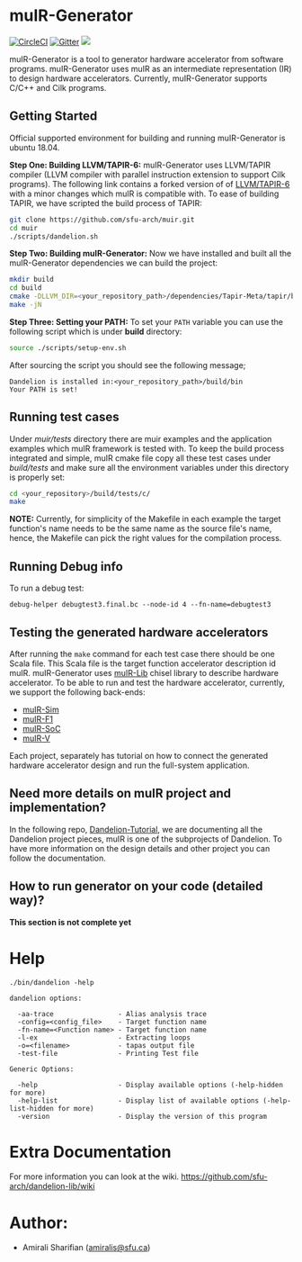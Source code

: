 # muIR-Generator

[![CircleCI](https://circleci.com/gh/sfu-arch/muir.svg?style=svg)](https://circleci.com/gh/sfu-arch/muir)
[![Gitter](https://badges.gitter.im/sfu-arch/community.svg)](https://gitter.im/sfu-arch/community?utm_source=badge&utm_medium=badge&utm_campaign=pr-badge)
[![](https://tokei.rs/b1/github/sfu-arch/muir)](https://github.com/sfu-arch/muir)


muIR-Generator is a tool to generator hardware accelerator from software programs. muIR-Generator uses muIR as an intermediate representation (IR) to design hardware accelerators. Currently, muIR-Generator supports C/C++ and Cilk programs.

## Getting Started

Official supported environment for building and running muIR-Generator is ubuntu 18.04.

**Step One: Building LLVM/TAPIR-6:**  muIR-Generator uses LLVM/TAPIR compiler (LLVM compiler with parallel instruction extension to support Cilk programs). The following link contains a forked version of of [LLVM/TAPIR-6](https://github.com/sfu-arch/Tapir-Meta) with a minor changes which muIR is compatible with.
To ease of building TAPIR, we have scripted the build process of TAPIR:

``` bash
git clone https://github.com/sfu-arch/muir.git
cd muir
./scripts/dandelion.sh
```

**Step Two: Building muIR-Generator:** Now we have installed and built all the muIR-Generator dependencies we can build the project:

```bash
mkdir build
cd build
cmake -DLLVM_DIR=<your_repository_path>/dependencies/Tapir-Meta/tapir/build/lib/cmake/llvm/ -DTAPIR=ON ..
make -jN
```

**Step Three: Setting your PATH:** To set your ``PATH`` variable you can use the following script which is under **build** directory:

``` bash
source ./scripts/setup-env.sh
```

After sourcing the script you should see the following message;

```
Dandelion is installed in:<your_repository_path>/build/bin
Your PATH is set!
```

## Running test cases

Under *muir/tests* directory there are muir examples and the application examples which muIR framework is tested with.
To keep the build process integrated and simple, muIR cmake file copy all these test cases under *build/tests* and make sure all the environment variables under this directory is properly set:

```bash
cd <your_repository>/build/tests/c/
make
```

**NOTE:** Currently, for simplicity of the Makefile in each example the target function's name needs to be the same name as the source file's name, hence, the Makefile can pick the right values for the compilation process.

## Running Debug info

To run a debug test:

```
debug-helper debugtest3.final.bc --node-id 4 --fn-name=debugtest3
```

## Testing the generated hardware accelerators

After running the ``make`` command for each test case there should be one Scala file. This Scala file is the target function accelerator description id muIR.
muIR-Generator uses [muIR-Lib](https://github.com/sfu-arch/muir-lib) chisel library to describe hardware accelerator.
To be able to run and test the hardware accelerator, currently, we support the following back-ends:

* [muIR-Sim](https://github.com/sfu-arch/muir-sim)
* [muIR-F1](https://github.com/amsharifian/dandelion-aws)
* [muIR-SoC](https://github.com/sfu-arch/muir-fpga)
* [muIR-V](https://github.com/amsharifian/rocket-rocc-examples)


Each project, separately has tutorial on how to connect the generated hardware accelerator design and run the full-system application.

## Need more details on muIR project and implementation?

In the following repo, [Dandelion-Tutorial](https://github.com/amsharifian/dandelion-tutorial), we are documenting all the Dandelion project pieces, muIR is one of the subprojects of Dandelion.
To have more information on the design details and other project you can follow the documentation.

## How to run generator on your code (detailed way)?

**This section is not complete yet**

<!-- For generating `.scala` for your code the following steps need to be taken :

1. Emit the llvm ir (`.ll`) for your code with supported Tapir/dandelion-generator compiler(`<your repository code location>/Tapir-Meta/tapir/build/bin/clang`).
    * You can out put llvm ir with this command `./Tapir-Meta/tapir/build/bin/clang -emit-llvm [Your source code]`
2. Run `opt` with `-mem2reg -loop-simplify -loop-simplifycfg -disable-loop-vectorization -dce` arguments on your llvm ir (`.ll`) code.
3. Run TAPAS generator on your `.ll` file like this :
    * `<your repository>/build/bin/dandelion -fn-name=[output file of last step] -config=../../scripts/config.json -o output.scala`
 -->

Help
=======
```
./bin/dandelion -help

dandelion options:

  -aa-trace                - Alias analysis trace
  -config=<config_file>    - Target function name
  -fn-name=<Function name> - Target function name
  -l-ex                    - Extracting loops
  -o=<filename>            - tapas output file
  -test-file               - Printing Test file

Generic Options:

  -help                    - Display available options (-help-hidden for more)
  -help-list               - Display list of available options (-help-list-hidden for more)
  -version                 - Display the version of this program
```

Extra Documentation
===================
For more information you can look at the wiki.
https://github.com/sfu-arch/dandelion-lib/wiki


Author:
========
* Amirali Sharifian (amiralis@sfu.ca)
